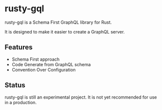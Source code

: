 # rusty-gql

rusty-gql is a Schema First GraphQL library for Rust.

It is designed to make it easier to create a GraphQL server.

## Features
- Schema First approach
- Code Generate from GraphQL schema
- Convention Over Configuration

## Status
rusty-gql is still an experimental project.
It is not yet recommended for use in a production.
